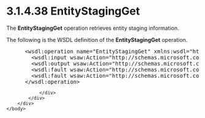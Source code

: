 <html dir="LTR" xmlns:mshelp="http://msdn.microsoft.com/mshelp" xmlns:ddue="http://ddue.schemas.microsoft.com/authoring/2003/5" xmlns:xlink="http://www.w3.org/1999/xlink" xmlns:tool="http://www.microsoft.com/tooltip">
    <head>
        <meta http-equiv="Content-Type" content="text/html; CHARSET=utf-8"></meta>
        <meta name="save" content="history"></meta>
        <title>3.1.4.38 EntityStagingGet</title>
        <xml>
            <mshelp:toctitle title="3.1.4.38 EntityStagingGet"></mshelp:toctitle>
            <mshelp:rltitle title="[MS-SSMDSWS-15]: EntityStagingGet"></mshelp:rltitle>
            <mshelp:keyword index="A" term="1be3ab32-5c51-4ec4-925c-3887fa2e684a"></mshelp:keyword>
            <mshelp:attr name="DCSext.ContentType" value="open specification"></mshelp:attr>
            <mshelp:attr name="AssetID" value="1be3ab32-5c51-4ec4-925c-3887fa2e684a"></mshelp:attr>
            <mshelp:attr name="TopicType" value="kbRef"></mshelp:attr>
            <mshelp:attr name="DCSext.Title" value="[MS-SSMDSWS-15]: EntityStagingGet" />
        </xml>
    </head>
    <body>
        <div id="header">
            <h1 class="heading">3.1.4.38 EntityStagingGet</h1>
        </div>
        <div id="mainSection">
            <div id="mainBody">
                <div id="allHistory" class="saveHistory"></div>
                <div id="sectionSection0" class="section" name="collapseableSection">
                    

<p>The <b>EntityStagingGet</b> operation retrieves entity
staging information.</p>

<p>The following is the WSDL definition of the <b>EntityStagingGet</b>
operation.</p>

<dl>
<dd>
<div><pre> &lt;wsdl:operation name=&quot;EntityStagingGet&quot; xmlns:wsdl=&quot;http://schemas.xmlsoap.org/wsdl/&quot;&gt;
   &lt;wsdl:input wsaw:Action=&quot;http://schemas.microsoft.com/sqlserver/masterdataservices/2009/09/IService/EntityStagingGet&quot; name=&quot;EntityStagingGetRequest&quot; message=&quot;tns:EntityStagingGetRequest&quot; xmlns:wsaw=&quot;http://www.w3.org/2006/05/addressing/wsdl&quot; /&gt;
   &lt;wsdl:output wsaw:Action=&quot;http://schemas.microsoft.com/sqlserver/masterdataservices/2009/09/IService/EntityStagingGetResponse&quot; name=&quot;EntityStagingGetResponse&quot; message=&quot;tns:EntityStagingGetResponse&quot; xmlns:wsaw=&quot;http://www.w3.org/2006/05/addressing/wsdl&quot; /&gt;
   &lt;wsdl:fault wsaw:Action=&quot;http://schemas.microsoft.com/sqlserver/masterdataservices/2009/09/IService/EntityStagingGetSkuNotSupportedMessageFault&quot; name=&quot;SkuNotSupportedMessageFault&quot; message=&quot;tns:IService_EntityStagingGet_SkuNotSupportedMessageFault_FaultMessage&quot; xmlns:wsaw=&quot;http://www.w3.org/2006/05/addressing/wsdl&quot; /&gt;
   &lt;wsdl:fault wsaw:Action=&quot;http://schemas.microsoft.com/sqlserver/masterdataservices/2009/09/IService/EntityStagingGetEditionExpiredMessageFault&quot; name=&quot;EditionExpiredMessageFault&quot; message=&quot;tns:IService_EntityStagingGet_EditionExpiredMessageFault_FaultMessage&quot; xmlns:wsaw=&quot;http://www.w3.org/2006/05/addressing/wsdl&quot; /&gt;
 &lt;/wsdl:operation&gt;
</pre></div>
</dd></dl>


                </div>
            </div>
        </div>
    </body>
</html>